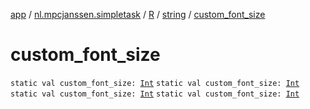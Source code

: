 [app](../../../index.md) / [nl.mpcjanssen.simpletask](../../index.md) / [R](../index.md) / [string](index.md) / [custom_font_size](.)

# custom_font_size

`static val custom_font_size: `[`Int`](https://kotlinlang.org/api/latest/jvm/stdlib/kotlin/-int/index.html)
`static val custom_font_size: `[`Int`](https://kotlinlang.org/api/latest/jvm/stdlib/kotlin/-int/index.html)
`static val custom_font_size: `[`Int`](https://kotlinlang.org/api/latest/jvm/stdlib/kotlin/-int/index.html)
`static val custom_font_size: `[`Int`](https://kotlinlang.org/api/latest/jvm/stdlib/kotlin/-int/index.html)